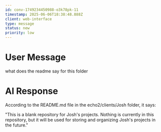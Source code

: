 ```yaml
---
id: conv-1749234450988-o3k78pk-11
timestamp: 2025-06-06T18:38:48.888Z
client: web-interface
type: message
status: new
priority: low
---
```


# User Message

what does the readme say for this folder

# AI Response

According to the README.md file in the echo2/clients/Josh folder, it says:

"This is a blank repository for Josh's projects. Nothing is currently in this repository, but it will be used for storing and organizing Josh's projects in the future."


